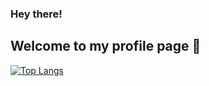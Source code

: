 ### Hey there!

## Welcome to my profile page 👋

[![Top Langs](https://github-readme-stats.vercel.app/api/top-langs/?username=AdalbertoGomes341&hide_progress=true)](https://github.com/anuraghazra/github-readme-stats)
